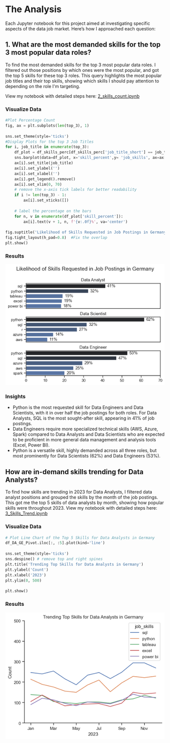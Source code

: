 # The Analysis 
Each Jupyter notebook for this project aimed at investigating specific aspects of the data job market. Here’s how I approached each question:
## 1. What are the most demanded skills for the top 3 most popular data roles?
To find the most demanded skills for the top 3 most popular data roles. I filtered out those positions by which ones were the most popular, and got the top 5 skills for these top 3 roles. This query highlights the most popular job titles and their top skills, showing which skills I should pay attention to depending on the role I'm targeting.

View my notebook with detailed steps here: [2_skills_count.ipynb](2_Skills_Count.ipynb)

### Visualize Data
```Python
#Plot Percentage Count 
fig, ax = plt.subplots(len(top_3), 1)

sns.set_theme(style='ticks')
#Display Plots for the top 3 Job Titles
for i, job_title in enumerate(top_3):
    df_plot = df_skills_perc[df_skills_perc['job_title_short'] == job_title].head(5) #Top 5 Skills
    sns.barplot(data=df_plot, x='skill_percent',y= 'job_skills', ax=ax[i], hue='skill_count', palette='dark:b_r')
    ax[i].set_title(job_title)
    ax[i].set_ylabel('')
    ax[i].set_xlabel('')
    ax[i].get_legend().remove()
    ax[i].set_xlim(0, 70)
    # remove the x-axis tick labels for better readability
    if i != len(top_3) - 1:
        ax[i].set_xticks([])

    # label the percentage on the bars
    for n, v in enumerate(df_plot['skill_percent']):
        ax[i].text(v + 1, n, f'{v:.0f}%', va='center')
   
fig.suptitle('Likelihood of Skills Requested in Job Postings in Germany', fontsize=15)
fig.tight_layout(h_pad=0.8)  #Fix the overlap
plt.show()
```

### Results
![Visualization of top Skills for Data Roles in Germany](images\skills_demand.png)

### Insights
- Python is the most requested skill for Data Engineers and Data Scientists, with it in over half the job postings for both roles. For Data Analysts, SQL is the most sought-after skill, appearing in 41% of job postings.
- Data Engineers require more specialized technical skills (AWS, Azure, Spark) compared to Data Analysts and Data Scientists who are expected to be proficient in more general data management and analysis tools (Excel, Power BI).
- Python is a versatile skill, highly demanded across all three roles, but most prominently for Data Scientists (62%) and Data Engineers (53%).

## How are in-demand skills trending for Data Analysts?
To find how skills are trending in 2023 for Data Analysts, I filtered data analyst positions and grouped the skills by the month of the job postings. This got me the top 5 skills of data analysts by month, showing how popular skills were throughout 2023.
View my notebook with detailed steps here: [3_Skills_Trend.ipynb](3_Skills_Trend.ipynb)

### Visualize Data
```Python
# Plot Line Chart of the Top 5 Skills for Data Analysts in Germany
df_DA_GE_Pivot.iloc[:, :5].plot(kind='line')

sns.set_theme(style='ticks')
sns.despine() # remove top and right spines
plt.title('Trending Top Skills for Data Analysts in Germany')
plt.ylabel('Count')
plt.xlabel('2023')
plt.ylim(0, 500)

plt.show()
```

### Results
![Trending Top Skills for Data Analysts in Germany in 2023.](images\skills_trend.png)
